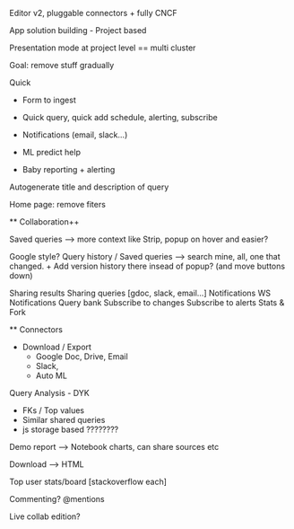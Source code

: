 
Editor v2, pluggable connectors + fully CNCF

App solution building - Project based

Presentation mode at project level == multi cluster

Goal: remove stuff gradually

Quick

* Form to ingest
* Quick query, quick add schedule, alerting, subscribe
* Notifications (email, slack...)
* ML predict help

* Baby reporting + alerting


Autogenerate title and description of query


Home page: remove fiters


** Collaboration++

Saved queries --> more context like Strip, popup on hover and easier?

Google style?
Query history / Saved queries --> search mine, all, one that changed. + Add version history there insead of popup? (and move buttons down)

Sharing results
Sharing queries [gdoc, slack, email...]
Notifications
WS Notifications
Query bank
Subscribe to changes
Subscribe to alerts
Stats & Fork

** Connectors

* Download / Export
  * Google Doc, Drive, Email
  * Slack,
  * Auto ML

Query Analysis - DYK
- FKs / Top values
- Similar shared queries
- js storage based ????????

Demo report --> Notebook charts, can share sources etc

Download --> HTML

Top user stats/board [stackoverflow each]

Commenting? @mentions

Live collab edition?
